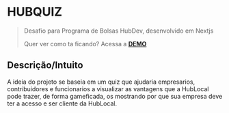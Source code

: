 # HUBQUIZ 

> Desafio para Programa de Bolsas HubDev, desenvolvido em Nextjs
>
> Quer ver como ta ficando? Acessa a [**DEMO**](https://pokedex-gilvang.vercel.app/)


## Descrição/Intuito
A ideia do projeto se baseia em um quiz que ajudaria empresarios, contribuidores e funcionarios a visualizar as vantagens que a HubLocal pode trazer, de forma gameficada, os mostrando por que sua empresa deve ter a acesso e ser cliente da HubLocal.

